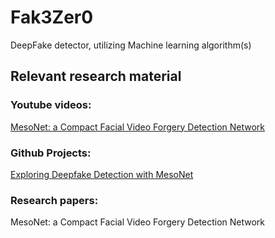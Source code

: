 # Fak3Zer0
DeepFake detector, utilizing Machine learning algorithm(s)

## Relevant research material

### Youtube videos:
[MesoNet: a Compact Facial Video Forgery Detection Network](https://www.youtube.com/watch?app=desktop&v=kYeLBZMTLjk&t=13s)

### Github Projects:
[Exploring Deepfake Detection with MesoNet](https://github.com/kiteco/python-youtube-code/tree/master/Deepfake-detection)

### Research papers:

MesoNet: a Compact Facial Video Forgery Detection Network

